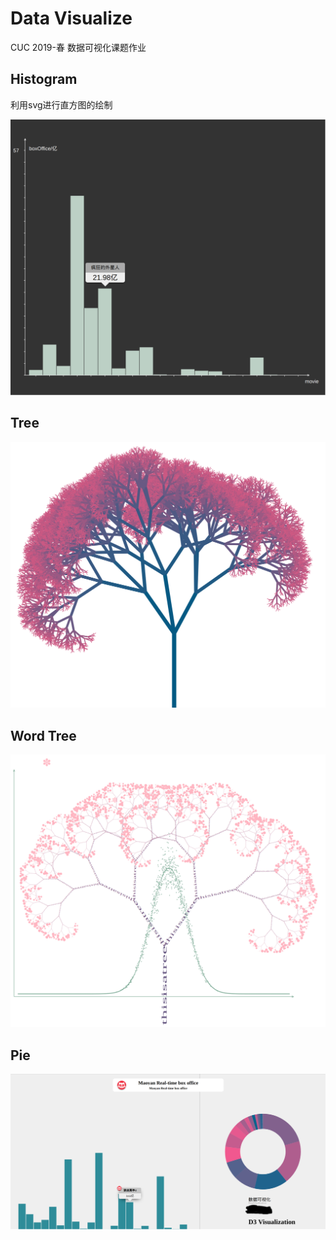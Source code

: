# Data Visualize
CUC 2019-春 数据可视化课题作业

## Histogram

利用svg进行直方图的绘制

![HistogramView](./HistogramView.png)

## Tree

![Tree](./Tree.png)

## Word Tree

![wordTree](./wordTree.png)
## Pie
![](Pie.png)